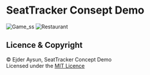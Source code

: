 # SeatTracker Consept Demo
![Game_ss](https://github.com/EjderAysun/SE226-Lab-Tasks/assets/71559273/151248fa-bad6-40fa-b7da-37e768aadcc5)
![Restaurant](https://github.com/EjderAysun/SE226-Lab-Tasks/assets/71559273/17ecca54-e59a-404a-8089-91fbe4258601)

## Licence & Copyright
© Ejder Aysun, SeatTracker Concept Demo  
Licensed under the [MIT Licence](https://github.com/EjderAysun/SeatTracker/blob/master/SeatTracker_Concept_Demo/LICENCE)